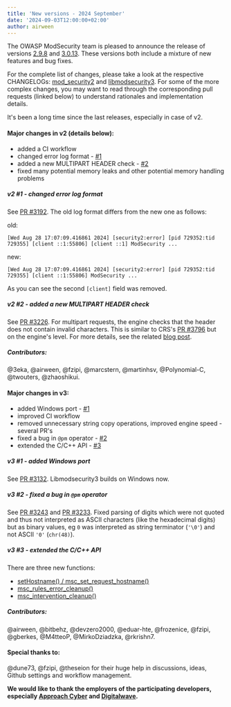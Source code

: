 ```yaml
---
title: 'New versions - 2024 September'
date: '2024-09-03T12:00:00+02:00'
author: airween
---
```


The OWASP ModSecurity team is pleased to announce the release of versions [2.9.8](https://github.com/owasp-modsecurity/ModSecurity/releases/tag/v2.9.8) and [3.0.13](https://github.com/owasp-modsecurity/ModSecurity/releases/tag/v3.0.13). These versions both include a mixture of new features and bug fixes.

<!--more-->

For the complete list of changes, please take a look at the respective CHANGELOGs: [mod_security2](https://github.com/owasp-modsecurity/ModSecurity/blob/v2.9.8/CHANGES) and [libmodsecurity3](https://github.com/owasp-modsecurity/ModSecurity/blob/v3.0.13/CHANGES).
For some of the more complex changes, you may want to read through the corresponding pull requests (linked below) to understand rationales and implementation details.


It's been a long time since the last releases, especially in case of v2.


#### Major changes in v2 (details below):

* added a CI workflow
* changed error log format - [#1](#v2-1---changed-error-log-format)
* added a new MULTIPART HEADER check - [#2](#v2-2---added-a-new-multipart-header-check)
* fixed many potential memory leaks and other potential memory handling problems

##### v2 #1 - changed error log format
See [PR #3192](https://github.com/owasp-modsecurity/ModSecurity/pull/3192). The old log format differs from the new one as follows:

old:
```
[Wed Aug 28 17:07:09.416861 2024] [security2:error] [pid 729352:tid 729355] [client ::1:55806] [client ::1] ModSecurity ...
```
new:
```
[Wed Aug 28 17:07:09.416861 2024] [security2:error] [pid 729352:tid 729355] [client ::1:55806] ModSecurity ...
```
As you can see the second `[client]` field was removed.

##### v2 #2 - added a new MULTIPART HEADER check
See [PR #3226](https://github.com/owasp-modsecurity/ModSecurity/pull/3226). For multipart requests, the engine checks that the header does not contain invalid characters. This is similar to CRS's [PR #3796](https://github.com/coreruleset/coreruleset/pull/3796) but on the engine's level. For more details, see the related [blog post](https://coreruleset.org/20240829/crs-versions-4.6.0-and-3.3.6-have-been-released/).

##### Contributors:

@3eka, @airween, @fzipi, @marcstern, @martinhsv, @Polynomial-C, @twouters, @zhaoshikui.

#### Major changes in v3:

* added Windows port - [#1](#v3-1---added-windows-port)
* improved CI workflow
* removed unnecessary string copy operations, improved engine speed - several PR's
* fixed a bug in `@pm` operator - [#2](#v3-2---fixed-a-bug-in-pm-operator)
* extended the C/C++ API - [#3](#v3-3---extended-the-cc-api)

##### v3 #1 - added Windows port
See [PR #3132](https://github.com/owasp-modsecurity/ModSecurity/pull/3132). Libmodsecurity3 builds on Windows now.

##### v3 #2 - fixed a bug in `@pm` operator
See [PR #3243](https://github.com/owasp-modsecurity/ModSecurity/pull/3243) and [PR #3233](https://github.com/owasp-modsecurity/ModSecurity/pull/3233). Fixed parsing of digits which were not quoted and thus not interpreted as ASCII characters (like the hexadecimal digits) but as binary values, eg `0` was interpreted as string terminator (`'\0'`) and not ASCII `'0'` (`chr(48)`).

##### v3 #3 - extended the C/C++ API
There are three new functions:
  * [setHostname() / msc_set_request_hostname()](https://github.com/owasp-modsecurity/ModSecurity/pull/3203)
  * [msc_rules_error_cleanup()](https://github.com/owasp-modsecurity/ModSecurity/pull/3209)
  * [msc_intervention_cleanup()](https://github.com/owasp-modsecurity/ModSecurity/pull/3209)

##### Contributors:

@airween, @bitbehz, @devzero2000, @eduar-hte, @frozenice, @fzipi, @gberkes, @M4tteoP, @MirkoDziadzka,
@rkrishn7.


#### Special thanks to:

@dune73, @fzipi, @theseion for their huge help in discussions, ideas, Github settings and workflow management.

**We would like to thank the employers of the participating developers, especially [Approach Cyber](https://www.approach-cyber.com/index.html) and [Digitalwave](https://modsecurity.digitalwave.hu).**


